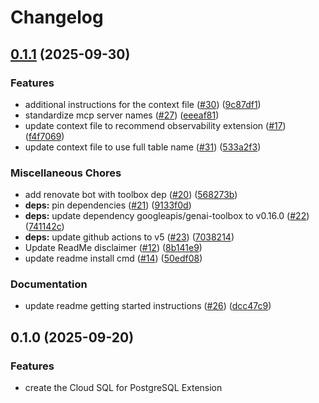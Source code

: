 # Changelog

## [0.1.1](https://github.com/gemini-cli-extensions/cloud-sql-postgresql/compare/0.1.0...0.1.1) (2025-09-30)


### Features

* additional instructions for the context file ([#30](https://github.com/gemini-cli-extensions/cloud-sql-postgresql/issues/30)) ([9c87df1](https://github.com/gemini-cli-extensions/cloud-sql-postgresql/commit/9c87df1f1959686bf1efa863f463fa4e39882fe2))
* standardize mcp server names ([#27](https://github.com/gemini-cli-extensions/cloud-sql-postgresql/issues/27)) ([eeeaf81](https://github.com/gemini-cli-extensions/cloud-sql-postgresql/commit/eeeaf813b802491e183a21fbfa23b2f684bda032))
* update context file to recommend observability extension ([#17](https://github.com/gemini-cli-extensions/cloud-sql-postgresql/issues/17)) ([f4f7069](https://github.com/gemini-cli-extensions/cloud-sql-postgresql/commit/f4f7069a41dabfb995bf1728ed4e0a710cc0425e))
* update context file to use full table name ([#31](https://github.com/gemini-cli-extensions/cloud-sql-postgresql/issues/31)) ([533a2f3](https://github.com/gemini-cli-extensions/cloud-sql-postgresql/commit/533a2f388fbf5b21484da904e46247d10cc43746))


### Miscellaneous Chores

* add renovate bot with toolbox dep ([#20](https://github.com/gemini-cli-extensions/cloud-sql-postgresql/issues/20)) ([568273b](https://github.com/gemini-cli-extensions/cloud-sql-postgresql/commit/568273b9c1f7fd1763e7f597401e8c5324e18363))
* **deps:** pin dependencies ([#21](https://github.com/gemini-cli-extensions/cloud-sql-postgresql/issues/21)) ([9133f0d](https://github.com/gemini-cli-extensions/cloud-sql-postgresql/commit/9133f0d7e1adede0bf1fa14615bc6df61207d5d0))
* **deps:** update dependency googleapis/genai-toolbox to v0.16.0 ([#22](https://github.com/gemini-cli-extensions/cloud-sql-postgresql/issues/22)) ([741142c](https://github.com/gemini-cli-extensions/cloud-sql-postgresql/commit/741142c1966f02c4c87cd7c9ddf44b53377b5c64))
* **deps:** update github actions to v5 ([#23](https://github.com/gemini-cli-extensions/cloud-sql-postgresql/issues/23)) ([7038214](https://github.com/gemini-cli-extensions/cloud-sql-postgresql/commit/7038214a631661397c877aac112740193095b0f2))
* Update ReadMe disclaimer ([#12](https://github.com/gemini-cli-extensions/cloud-sql-postgresql/issues/12)) ([8b141e9](https://github.com/gemini-cli-extensions/cloud-sql-postgresql/commit/8b141e96dd47a312443a062f62fd61147e1bb591))
* update readme install cmd ([#14](https://github.com/gemini-cli-extensions/cloud-sql-postgresql/issues/14)) ([50edf08](https://github.com/gemini-cli-extensions/cloud-sql-postgresql/commit/50edf08a383926482372346a542e4b469e8a0bfe))


### Documentation

* update readme getting started instructions ([#26](https://github.com/gemini-cli-extensions/cloud-sql-postgresql/issues/26)) ([dcc47c9](https://github.com/gemini-cli-extensions/cloud-sql-postgresql/commit/dcc47c9a78ac55e3afa7b9bdf467c0c629e7a441))

## 0.1.0 (2025-09-20)


### Features

* create the Cloud SQL for PostgreSQL Extension
